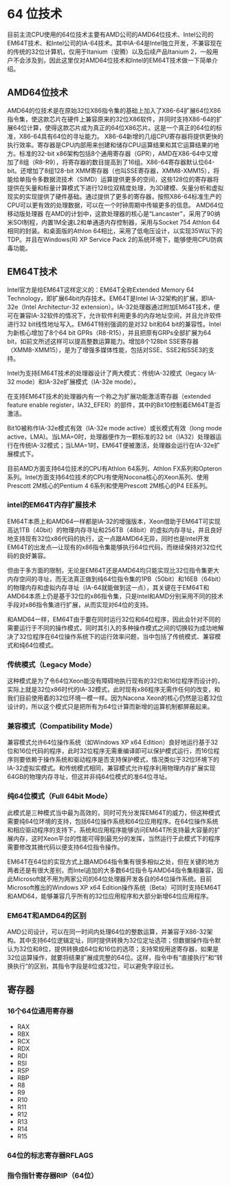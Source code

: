 # 64 位技术

目前主流CPU使用的64位技术主要有AMD公司的AMD64位技术、Intel公司的EM64T技术、和Intel公司的IA-64技术。其中IA-64是Intel独立开发，不兼容现在的传统的32位计算机，仅用于Itanium（安腾）以及后续产品Itanium 2，一般用户不会涉及到，因此这里仅对AMD64位技术和Intel的EM64T技术做一下简单介绍。

## AMD64位技术
AMD64的位技术是在原始32位X86指令集的基础上加入了X86-64扩展64位X86指令集，使这款芯片在硬件上兼容原来的32位X86软件，并同时支持X86-64的扩展64位计算，使得这款芯片成为真正的64位X86芯片。这是一个真正的64位的标准，X86-64具有64位的寻址能力。
X86-64新增的几组CPU寄存器将提供更快的执行效率。寄存器是CPU内部用来创建和储存CPU运算结果和其它运算结果的地方。标准的32-bit x86架构包括8个通用寄存器（GPR），AMD在X86-64中又增加了8组（R8-R9），将寄存器的数目提高到了16组。X86-64寄存器默认位64-bit。还增加了8组128-bit XMM寄存器（也叫SSE寄存器，XMM8-XMM15），将能给单指令多数据流技术（SIMD）运算提供更多的空间，这些128位的寄存器将提供在矢量和标量计算模式下进行128位双精度处理，为3D建模、矢量分析和虚拟现实的实现提供了硬件基础。通过提供了更多的寄存器，按照X86-64标准生产的CPU可以更有效的处理数据，可以在一个时钟周期中传输更多的信息。
AMD64位移动版处理器 在AMD的计划中，这款处理器的核心是“Lancaster”，采用了90纳米SOI制程，内置1M全速L2和单通道内存控制器，采用与Socket 754 Athlon 64相同的封装。和桌面版的Athlon 64相比，采用了低电压设计，以实现35W以下的TDP。并且在Windows(R) XP Service Pack 2的系统环境下，能够使用CPU防病毒功能。

## EM64T技术
Intel官方是给EM64T这样定义的：EM64T全称Extended Memory 64 Technology，即扩展64bit内存技术。EM64T是Intel IA-32架构的扩展，即IA-32e（Intel Architectur-32 extension）。IA-32处理器通过附加EM64T技术，便可在兼容IA-32软件的情况下，允许软件利用更多的内存地址空间，并且允许软件进行32 bit线性地址写入。EM64T特别强调的是对32 bit和64 bit的兼容性。Intel为新核心增加了8个64 bit GPRs（R8-R15），并且把原有GRPs全部扩展为64 bit，如前文所述这样可以提高整数运算能力。增加8个128bit SSE寄存器（XMM8-XMM15），是为了增强多媒体性能，包括对SSE、SSE2和SSE3的支持。

Intel为支持EM64T技术的处理器设计了两大模式：传统IA-32模式（legacy IA-32 mode）和IA-32e扩展模式（IA-32e mode）。

在支持EM64T技术的处理器内有一个称之为扩展功能激活寄存器（extended feature enable register，IA32_EFER）的部件，其中的Bit10控制着EM64T是否激活。

Bit10被称作IA-32e模式有效（IA-32e mode active）或长模式有效（long mode active，LMA)。当LMA=0时，处理器便作为一颗标准的32 bit（IA32）处理器运行在传统IA-32模式；当LMA=1时，EM64T便被激活，处理器会运行在IA-32e扩展模式下。

目前AMD方面支持64位技术的CPU有Athlon 64系列、Athlon FX系列和Opteron系列。Intel方面支持64位技术的CPU有使用Nocona核心的Xeon系列、使用Prescott 2M核心的Pentium 4 6系列和使用Prescott 2M核心的P4 EE系列。

### intel的EM64T内存扩展技术

EM64T本质上和AMD64一样都是IA-32的增强版本，Xeon借助于EM64T可实现高达1TB（40bit）的物理内存寻址和256TB（48bit）的虚拟内存寻址，并且良好地支持现有32位x86代码的执行，这一点跟AMD64无异，同时也是Intel开发EM64T的出发点—让现有的x86指令集能够执行64位代码，而继续保持对32位代码的良好兼容。

但由于多方面的限制，无论是EM64T还是AMD64均只能实现比32位指令集更大内存空间的寻址，而无法真正做到纯64位指令集的1PB（50bit）和16EB（64bit）的物理内存和虚拟内存寻址（IA-64就能做到这一点），其关键在于EM64T和AMD64本质上仍是基于32位的x86指令集，只是Intel和AMD分别采用不同的技术手段对x86指令集进行扩展，从而实现对64位的支持。

和AMD64一样，EM64T由于要在同时运行32位和64位程序，因此会针对不同的需要运行于不同的操作模式，同时其引入的多种操作模式之间的切换较为成功地解决了32位程序在64位操作系统下的运行效率问题，当中包括了传统模式、兼容模式和纯64位模式。

### 传统模式（Legacy Mode）

这种模式是为了令64位Xeon能没有障碍地执行现有的32位和16位程序而设计的，实际上就是32位x86时代的IA-32模式，此时现有x86程序无需作任何的改变，和我们目前使用着的32位环境一模一样。因为Nacona Xeon的核心仍然是沿着32位设计的，所以这个模式只是把所有为64位计算而新增的运算机制都屏蔽起来。

### 兼容模式（Compatibility Mode）

兼容模式允许64位操作系统（如Windows XP x64 Edition）良好地运行基于32位和16位代码的程序，此时32位程序无需重编译即可以保护模式运行，而16位程序则要依赖于操作系统和驱动程序是否支持保护模式，情况类似于32位环境下的IA-32虚拟实模式。和传统模式相同，兼容模式允许程序利用物理内存扩展实现64GB的物理内存寻址，但这并非纯64位模式的准64位寻址。

### 纯64位模式（Full 64bit Mode）

此模式是三种模式当中最为高效的，同时可充分发挥EM64T的威力，但这种模式需要纯64位环境的支持，包括64位操作系统和64位应用程序。在64位操作系统和相应驱动程序的支持下，系统和应用程序能够访问EM64T所支持最大容量的扩展内存，这时Xeon平台的性能可得到最充分的发挥，当然运行于此模式下的程序需要修改其微代码以便支持64位指令操作。

EM64T在64位的实现方式上跟AMD64指令集有很多相似之处，但在关键的地方两者还是有很大差别，而Intel追加的大多数64位指令与AMD64指令集相兼容，因此Microsoft就不用为两家公司的64位处理器开发各自的64位操作系统。目前Microsoft推出的Windows XP x64 Edition操作系统（Beta）可同时支持EM64T和AMD64，能够兼容几乎所有的32位应用程序和大部分新增64位应用程序。

### EM64T和AMD64的区别

AMD公司设计，可以在同一时间内处理64位的整数运算，并兼容于X86-32架构。其中支持64位逻辑定址，同时提供转换为32位定址选项；但数据操作指令默认为32位和8位，提供转换成64位和16位的选项；支持常规用途寄存器，如果是32位运算操作，就要将结果扩展成完整的64位。这样，指令中有“直接执行”和“转换执行”的区别，其指令字段是8位或32位，可以避免字段过长。

## 寄存器

### 16个64位通用寄存器

- RAX
- RBX
- RCX
- RDX
- RDI
- RSI
- RSP
- RBP
- R8
- R9
- R10
- R11
- R12
- R13
- R14
- R15

### 64位的标志寄存器RFLAGS

### 指令指针寄存器RIP（64位）